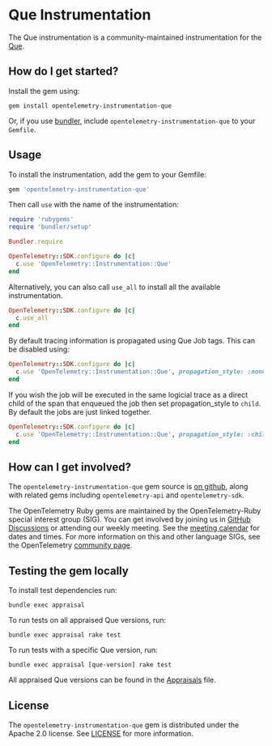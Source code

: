 # Que Instrumentation

The Que instrumentation is a community-maintained instrumentation for the [Que][que-home].

## How do I get started?

Install the gem using:

```
gem install opentelemetry-instrumentation-que
```

Or, if you use [bundler][bundler-home], include `opentelemetry-instrumentation-que` to your `Gemfile`.

## Usage

To install the instrumentation, add the gem to your Gemfile:

```ruby
gem 'opentelemetry-instrumentation-que'
```

Then call `use` with the name of the instrumentation:

```ruby
require 'rubygems'
require 'bundler/setup'

Bundler.require

OpenTelemetry::SDK.configure do |c|
  c.use 'OpenTelemetry::Instrumentation::Que'
end
```

Alternatively, you can also call `use_all` to install all the available instrumentation.

```ruby
OpenTelemetry::SDK.configure do |c|
  c.use_all
end
```

By default tracing information is propagated using Que Job tags. This can be disabled using:

```ruby
OpenTelemetry::SDK.configure do |c|
  c.use 'OpenTelemetry::Instrumentation::Que', propagation_style: :none
end
```

If you wish the job will be executed in the same logicial trace as a direct
child of the span that enqueued the job then set propagation_style to `child`. By
default the jobs are just linked together.

```ruby
OpenTelemetry::SDK.configure do |c|
  c.use 'OpenTelemetry::Instrumentation::Que', propagation_style: :child
end
```

## How can I get involved?

The `opentelemetry-instrumentation-que` gem source is [on github][repo-github], along with related gems including `opentelemetry-api` and `opentelemetry-sdk`.

The OpenTelemetry Ruby gems are maintained by the OpenTelemetry-Ruby special interest group (SIG). You can get involved by joining us in [GitHub Discussions][discussions-url] or attending our weekly meeting. See the [meeting calendar][community-meetings] for dates and times. For more information on this and other language SIGs, see the OpenTelemetry [community page][ruby-sig].

## Testing the gem locally

To install test dependencies run:

```
bundle exec appraisal
```

To run tests on all appraised Que versions, run:

```
bundle exec appraisal rake test
```

To run tests with a specific Que version, run:

```
bundle exec appraisal [que-version] rake test
```

All appraised Que versions can be found in the [Appraisals][appraisal-file] file.

## License

The `opentelemetry-instrumentation-que` gem is distributed under the Apache 2.0 license. See [LICENSE][license-github] for more information.

[que-home]: https://github.com/que-rb/que
[bundler-home]: https://bundler.io
[repo-github]: https://github.com/open-telemetry/opentelemetry-ruby
[license-github]: https://github.com/open-telemetry/opentelemetry-ruby-contrib/blob/main/LICENSE
[ruby-sig]: https://github.com/open-telemetry/community#ruby-sig
[community-meetings]: https://github.com/open-telemetry/community#community-meetings
[discussions-url]: https://github.com/open-telemetry/opentelemetry-ruby/discussions
[appraisal-file]: https://github.com/open-telemetry/opentelemetry-ruby-contrib/blob/main/instrumentation/que/Appraisals
